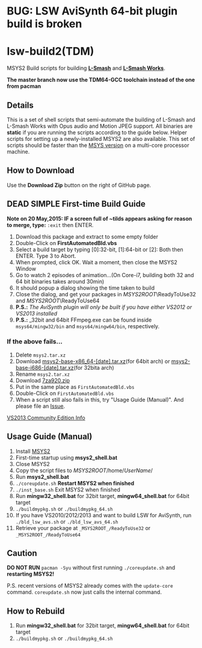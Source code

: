 # BUG: LSW AviSynth 64-bit plugin build is broken
# lsw-build2(TDM)
MSYS2 Build scripts for building [__L-Smash__](https://github.com/l-smash/l-smash) and [__L-Smash Works__](https://github.com/VFR-maniac/L-SMASH-Works/tree/master/AviUtl). 

**The master branch now use the TDM64-GCC toolchain instead of the one from pacman**


## Details
This is a set of shell scripts that semi-automate the building of L-Smash and L-Smash Works with Opus audio and Motion JPEG support.
All binaries are **static** if you are running the scripts according to the guide below.
Helper scripts for setting up a newly-installed MSYS2 are also available.
This set of scripts should be faster than the [MSYS version](https://github.com/MaverickTse/lw-build) on a multi-core processor machine.

## How to Download
Use the **Download Zip** button on the right of GitHub page.

## DEAD SIMPLE First-time Build Guide
**Note on 20 May,2015: IF a screen full of ~tilds appears asking for reason to merge, type:** `:exit` then ENTER.

  1. Download this package and extract to some empty folder
  2. Double-Click on **FirstAutomatedBld.vbs**
  3. Select a build target by typing [0]:32-bit, [1]:64-bit or [2]: Both then ENTER. Type 3 to Abort.
  4. When prompted, click OK. Wait a moment, then close the MSYS2 Window
  5. Go to watch 2 episodes of animation...(On Core-i7, building both 32 and 64 bit binaries takes around 30min)
  6. It should popup a dialog showing the time taken to build
  7. Close the dialog, and get your packages in _MSYS2ROOT_\ReadyToUse32 and _MSYS2ROOT_\ReadyToUse64
  8. **P.S.:** _The AviSynth plugin will only be built if you have either VS2012 or VS2013 installed_
  9. **P.S.:** _32bit and 64bit FFmpeg.exe can be found inside `msys64/mingw32/bin` and `msys64/mingw64/bin`, respectively.
  

### If the above fails...

  1. Delete ``msys2.tar.xz``
  2. Download [msys2-base-x86_64-[date].tar.xz](http://sourceforge.net/projects/msys2/files/Base/x86_64/)(for 64bit arch) or [msys2-base-i686-[date].tar.xz](http://sourceforge.net/projects/msys2/files/Base/i686/)(for 32bita arch)
  2. Rename ``msys2.tar.xz``
  3. Download [7za920.zip](http://downloads.sourceforge.net/sevenzip/7za920.zip)
  4. Put in the same place as ``FirstAutomatedBld.vbs``
  5. Double-Click on ``FirstAutomatedBld.vbs``
  6. When a script still also fails in this, try "Usage Guide (Manual)". And please file an  [Issue](https://github.com/MaverickTse/lsw-build2/issues).
  
[VS2013 Community Edition Info](https://www.visualstudio.com/en-us/news/vs2013-community-vs.aspx)
  
   
  
  
## Usage Guide (Manual)
  1. Install [MSYS2](http://sourceforge.net/projects/msys2/)
  2. First-time startup using **msys2_shell.bat**
  3. Close MSYS2
  4. Copy the script files to _MSYS2ROOT_/home/_UserName_/
  5. Run **msys2_shell.bat**
  6. `./coreupdate.sh` **Restart MSYS2 when finished**
  7. `./inst_base.sh` Exit MSYS2 when finished
  8. Run **mingw32_shell.bat** for 32bit target, **mingw64_shell.bat** for 64bit target
  9. `./buildmypkg.sh` or `./buildmypkg_64.sh`
  10. If you have VS2010/2012/2013 and want to build LSW for AviSynth, run `./bld_lsw_avs.sh` or `./bld_lsw_avs_64.sh`
  11. Retrieve your package at `_MSYS2ROOT_/ReadyToUse32` or `_MSYS2ROOT_/ReadyToUse64`
  
## Caution
**DO NOT RUN** `pacman -Syu` without first running `./coreupdate.sh` and **restarting MSYS2!**

P.S. recent versions of MSYS2 already comes with the `update-core` command. `coreupdate.sh` now just calls the internal command.

## How to Rebuild
  1. Run **mingw32_shell.bat** for 32bit target, **mingw64_shell.bat** for 64bit target
  2. `./buildmypkg.sh` or `./buildmypkg_64.sh`
  
